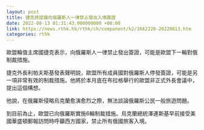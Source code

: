```yaml
---
layout: post
title: 捷克將提議向俄羅斯人一律禁止發出入境簽證
date: 2022-08-13 01:31:43.000000000 +08:00
link: https://news.rthk.hk/rthk/ch/component/k2/1662220-20220813.htm
categories: rthk
---
```


歐盟輪值主席國捷克表示，向俄羅斯人一律禁止發出簽證，可能是歐盟下一輪對俄制裁措施。

捷克外長利帕夫斯基發表聲明說，歐盟所有成員國對俄羅斯人停發簽證，可能是另一項非常有效的制裁措施。他將於本月底在布拉格舉行的歐盟非正式外長會議中，提出這個構想。

他說，在俄羅斯侵略烏克蘭愈演愈烈之際，無法談論俄羅斯公民一般旅遊問題。

到目前為止，歐盟已向俄羅斯實施6輪制裁措施。烏克蘭總統澤連斯基早前接受美國華盛頓郵報訪問時呼籲西方國家，禁止所有俄國旅客入境。
